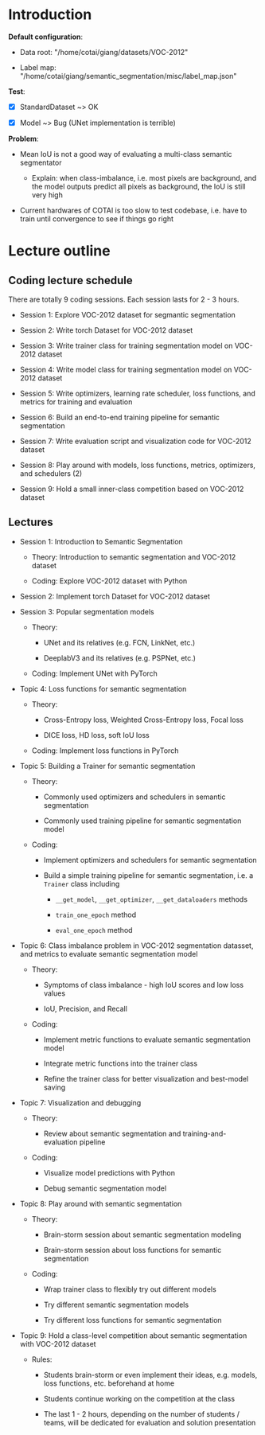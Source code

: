 # Introduction

**Default configuration**:

* Data root: "/home/cotai/giang/datasets/VOC-2012"

* Label map: "/home/cotai/giang/semantic_segmentation/misc/label_map.json"

**Test**:

* [x] StandardDataset ~> OK

* [x] Model ~> Bug (UNet implementation is terrible)

**Problem**:

* Mean IoU is not a good way of evaluating a multi-class semantic segmentator

    * Explain: when class-imbalance, i.e. most pixels are background, and the model outputs predict all pixels as background, the IoU is still very high

* Current hardwares of COTAI is too slow to test codebase, i.e. have to train until convergence to see if things go right

# Lecture outline

## Coding lecture schedule

There are totally 9 coding sessions. Each session lasts for 2 - 3 hours.

* Session 1: Explore VOC-2012 dataset for segmantic segmentation

* Session 2: Write torch Dataset for VOC-2012 dataset

* Session 3: Write trainer class for training segmentation model on VOC-2012 dataset

* Session 4: Write model class for training segmentation model on VOC-2012 dataset

* Session 5: Write optimizers, learning rate scheduler, loss functions, and metrics for training and evaluation

* Session 6: Build an end-to-end training pipeline for semantic segmentation

* Session 7: Write evaluation script and visualization code for VOC-2012 dataset

* Session 8: Play around with models, loss functions, metrics, optimizers, and schedulers (2)

* Session 9: Hold a small inner-class competition based on VOC-2012 dataset

## Lectures

* Session 1: Introduction to Semantic Segmentation

    * Theory: Introduction to  semantic segmentation and VOC-2012 dataset
    
    * Coding: Explore VOC-2012 dataset with Python

* Session 2: Implement torch Dataset for VOC-2012 dataset

* Session 3: Popular segmentation models
    
    * Theory: 
        
        * UNet and its relatives (e.g. FCN, LinkNet, etc.)
        
        * DeeplabV3 and its relatives (e.g. PSPNet, etc.)
    
    * Coding: Implement UNet with PyTorch

* Topic 4: Loss functions for semantic segmentation

    * Theory: 
        
        * Cross-Entropy loss, Weighted Cross-Entropy loss, Focal loss
        
        * DICE loss, HD loss, soft IoU loss
    
    * Coding: Implement loss functions in PyTorch

* Topic 5: Building a Trainer for semantic segmentation

    * Theory: 
        
        * Commonly used optimizers and schedulers in semantic segmentation
        
        * Commonly used training pipeline for semantic segmentation model
    
    * Coding: 
        
        * Implement optimizers and schedulers for semantic segmentation
        
        * Build a simple training pipeline for semantic segmentation, i.e. a `Trainer` class including
        
            * `__get_model`, `__get_optimizer`, `__get_dataloaders` methods
        
            * `train_one_epoch` method
            
            * `eval_one_epoch` method

* Topic 6: Class imbalance problem in VOC-2012 segmentation datasset, and metrics to evaluate semantic segmentation model
    
    * Theory:
        
        * Symptoms of class imbalance - high IoU scores and low loss values
        
        * IoU, Precision, and Recall
    
    * Coding:
        
        * Implement metric functions to evaluate semantic segmentation model
        
        * Integrate metric functions into the trainer class
        
        * Refine the trainer class for better visualization and best-model saving

* Topic 7: Visualization and debugging
    
    * Theory:
        
        * Review about semantic segmentation and training-and-evaluation pipeline
    
    * Coding:
        
        * Visualize model predictions with Python
        
        * Debug semantic segmentation model

* Topic 8: Play around with semantic segmentation
    
    * Theory:
        
        * Brain-storm session about semantic segmentation modeling
        
        * Brain-storm session about loss functions for semantic segmentation
    
    * Coding:
        
        * Wrap trainer class to flexibly try out different models
        
        * Try different semantic segmentation models
        
        * Try different loss functions for semantic segmentation

* Topic 9: Hold a class-level competition about semantic segmentation with VOC-2012 dataset
    
    * Rules:
        
        * Students brain-storm or even implement their ideas, e.g. models, loss functions, etc. beforehand at home
        
        * Students continue working on the competition at the class
        
        * The last 1 - 2 hours, depending on the number of students / teams, will be dedicated for evaluation and solution presentation
